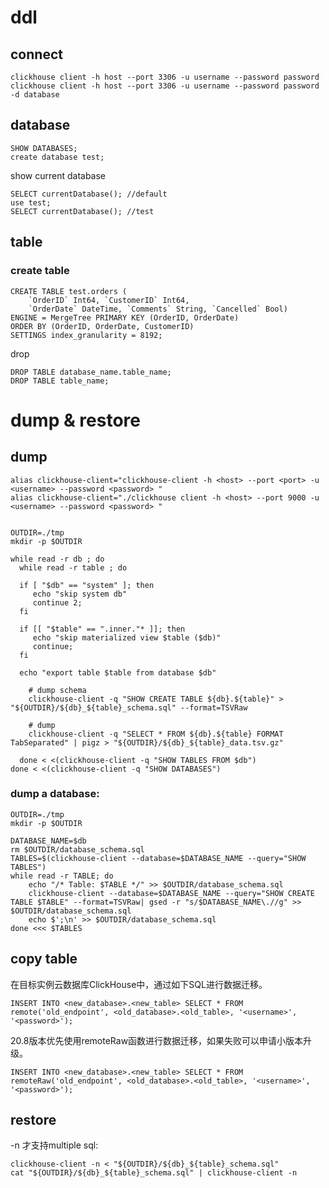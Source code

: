 # ddl
## connect

    clickhouse client -h host --port 3306 -u username --password password 
    clickhouse client -h host --port 3306 -u username --password password -d database

## database
    SHOW DATABASES;
    create database test;

show current database

    SELECT currentDatabase(); //default
    use test;
    SELECT currentDatabase(); //test

## table
### create table
    CREATE TABLE test.orders (
        `OrderID` Int64, `CustomerID` Int64, 
        `OrderDate` DateTime, `Comments` String, `Cancelled` Bool) 
    ENGINE = MergeTree PRIMARY KEY (OrderID, OrderDate)
    ORDER BY (OrderID, OrderDate, CustomerID)
    SETTINGS index_granularity = 8192;

drop

    DROP TABLE database_name.table_name;
    DROP TABLE table_name;

# dump & restore
## dump

```
alias clickhouse-client="clickhouse-client -h <host> --port <port> -u <username> --password <password> "
alias clickhouse-client="./clickhouse client -h <host> --port 9000 -u <username> --password <password> "


OUTDIR=./tmp
mkdir -p $OUTDIR

while read -r db ; do
  while read -r table ; do

  if [ "$db" == "system" ]; then
     echo "skip system db"
     continue 2;
  fi

  if [[ "$table" == ".inner."* ]]; then
     echo "skip materialized view $table ($db)"
     continue;
  fi

  echo "export table $table from database $db"

    # dump schema
    clickhouse-client -q "SHOW CREATE TABLE ${db}.${table}" > "${OUTDIR}/${db}_${table}_schema.sql" --format=TSVRaw

    # dump 
    clickhouse-client -q "SELECT * FROM ${db}.${table} FORMAT TabSeparated" | pigz > "${OUTDIR}/${db}_${table}_data.tsv.gz"

  done < <(clickhouse-client -q "SHOW TABLES FROM $db") 
done < <(clickhouse-client -q "SHOW DATABASES")
```
### dump a database:
```
OUTDIR=./tmp
mkdir -p $OUTDIR

DATABASE_NAME=$db
rm $OUTDIR/database_schema.sql
TABLES=$(clickhouse-client --database=$DATABASE_NAME --query="SHOW TABLES")
while read -r TABLE; do
    echo "/* Table: $TABLE */" >> $OUTDIR/database_schema.sql
    clickhouse-client --database=$DATABASE_NAME --query="SHOW CREATE TABLE $TABLE" --format=TSVRaw| gsed -r "s/$DATABASE_NAME\.//g" >> $OUTDIR/database_schema.sql
    echo $';\n' >> $OUTDIR/database_schema.sql
done <<< $TABLES

```


## copy table
在目标实例云数据库ClickHouse中，通过如下SQL进行数据迁移。

    INSERT INTO <new_database>.<new_table> SELECT * FROM remote('old_endpoint', <old_database>.<old_table>, '<username>', '<password>');

20.8版本优先使用remoteRaw函数进行数据迁移，如果失败可以申请小版本升级。

    INSERT INTO <new_database>.<new_table> SELECT * FROM remoteRaw('old_endpoint', <old_database>.<old_table>, '<username>', '<password>');

## restore
-n 才支持multiple sql:

    clickhouse-client -n < "${OUTDIR}/${db}_${table}_schema.sql"
    cat "${OUTDIR}/${db}_${table}_schema.sql" | clickhouse-client -n 
